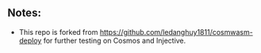 ## Notes:
- This repo is forked from https://github.com/ledanghuy1811/cosmwasm-deploy for further testing on Cosmos and Injective.
